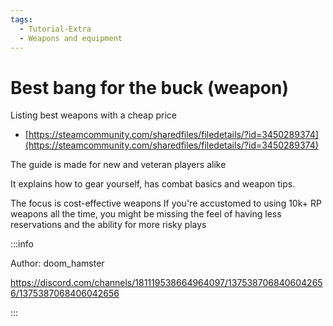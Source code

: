 ```yaml
---
tags:
  - Tutorial-Extra
  - Weapons and equipment
---
```


# Best bang for the buck (weapon)

Listing best weapons with a cheap price

- [https://steamcommunity.com/sharedfiles/filedetails/?id=3450289374](https://steamcommunity.com/sharedfiles/filedetails/?id=3450289374)


The guide is made for new and veteran players alike 

It explains how to gear yourself, has combat basics and weapon tips.

The focus is cost-effective weapons 
If you're accustomed to using 10k+ RP weapons all the time, you might be missing the feel of having less reservations and the ability for more risky plays 


:::info

Author: doom_hamster

https://discord.com/channels/181119538664964097/1375387068406042656/1375387068406042656

:::
